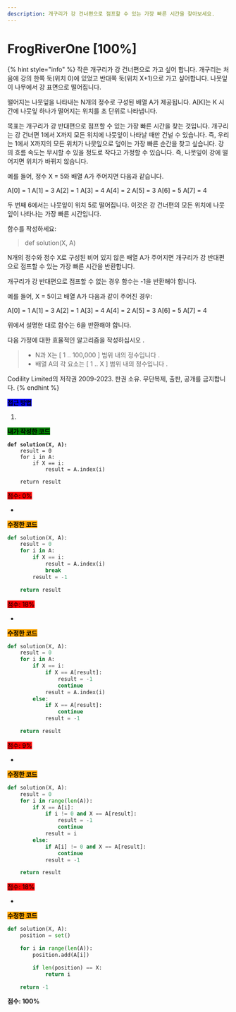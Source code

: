 ```yaml
---
description: 개구리가 강 건너편으로 점프할 수 있는 가장 빠른 시간을 찾아보세요.
---
```


# FrogRiverOne \[100%]

{% hint style="info" %}
작은 개구리가 강 건너편으로 가고 싶어 합니다. 개구리는 처음에 강의 한쪽 둑(위치 0)에 있었고 반대쪽 둑(위치 X+1)으로 가고 싶어합니다. 나뭇잎이 나무에서 강 표면으로 떨어집니다.

떨어지는 나뭇잎을 나타내는 N개의 정수로 구성된 배열 A가 제공됩니다. A\[K]는 K 시간에 나뭇잎 하나가 떨어지는 위치를 초 단위로 나타냅니다.

목표는 개구리가 강 반대편으로 점프할 수 있는 가장 빠른 시간을 찾는 것입니다. 개구리는 강 건너편 1에서 X까지 모든 위치에 나뭇잎이 나타날 때만 건널 수 있습니다. 즉, 우리는 1에서 X까지의 모든 위치가 나뭇잎으로 덮이는 가장 빠른 순간을 찾고 싶습니다. 강의 흐름 속도는 무시할 수 있을 정도로 작다고 가정할 수 있습니다. 즉, 나뭇잎이 강에 떨어지면 위치가 바뀌지 않습니다.

예를 들어, 정수 X = 5와 배열 A가 주어지면 다음과 같습니다.

A\[0] = 1 A\[1] = 3 A\[2] = 1 A\[3] = 4 A\[4] = 2 A\[5] = 3 A\[6] = 5 A\[7] = 4

두 번째 6에서는 나뭇잎이 위치 5로 떨어집니다. 이것은 강 건너편의 모든 위치에 나뭇잎이 나타나는 가장 빠른 시간입니다.

함수를 작성하세요:

> def solution(X, A)

N개의 정수와 정수 X로 구성된 비어 있지 않은 배열 A가 주어지면 개구리가 강 반대편으로 점프할 수 있는 가장 빠른 시간을 반환합니다.

개구리가 강 반대편으로 점프할 수 없는 경우 함수는 -1을 반환해야 합니다.

예를 들어, X = 5이고 배열 A가 다음과 같이 주어진 경우:

A\[0] = 1 A\[1] = 3 A\[2] = 1 A\[3] = 4 A\[4] = 2 A\[5] = 3 A\[6] = 5 A\[7] = 4

위에서 설명한 대로 함수는 6을 반환해야 합니다.

다음 가정에 대한 효율적인 알고리즘을 작성하십시오 .

> * N과 X는 \[ 1 .. 100,000 ] 범위 내의 정수입니다 .
> * 배열 A의 각 요소는 \[ 1 .. X ] 범위 내의 정수입니다 .



Codility Limited의 저작권 2009-2023. 판권 소유. 무단복제, 출판, 공개를 금지합니다.
{% endhint %}



<mark style="background-color:blue;">**접근 방법**</mark>

1.



<mark style="background-color:green;">**내가 작성한 코드**</mark>

<pre class="language-python"><code class="lang-python"><strong>def solution(X, A):
</strong>    result = 0
    for i in A:
        if X == i:
            result = A.index(i)

    return result
</code></pre>

<mark style="background-color:red;">점수: 0%</mark>

*



<mark style="background-color:orange;">**수정한 코드**</mark>

```python
def solution(X, A):
    result = 0
    for i in A:
        if X == i:
            result = A.index(i)
            break
        result = -1

    return result
```

<mark style="background-color:red;">점수: 18%</mark>

*



<mark style="background-color:orange;">**수정한 코드**</mark>

```python
def solution(X, A):
    result = 0
    for i in A:
        if X == i:
            if X == A[result]:
                result = -1
                continue
            result = A.index(i)
        else:
            if X == A[result]:
                continue
            result = -1

    return result
```

<mark style="background-color:red;">점수: 9%</mark>

*



<mark style="background-color:orange;">**수정한 코드**</mark>

```python
def solution(X, A):
    result = 0
    for i in range(len(A)):
        if X == A[i]:
            if i != 0 and X == A[result]:
                result = -1
                continue
            result = i
        else:
            if A[i] != 0 and X == A[result]:
                continue
            result = -1

    return result
```

<mark style="background-color:red;">점수: 18%</mark>

*



<mark style="background-color:orange;">**수정한 코드**</mark>

```python
def solution(X, A):
    position = set()

    for i in range(len(A)):
        position.add(A[i])

        if len(position) == X:
            return i

    return -1
```

**점수: 100%**
